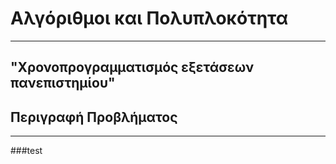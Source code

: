 #  **Αλγόριθμοι και Πολυπλοκότητα**
______________________________________
## "Χρονοπρογραμματισμός εξετάσεων πανεπιστημίου"

## Περιγραφή Προβλήματος

-------------------------------------------------

###test 

